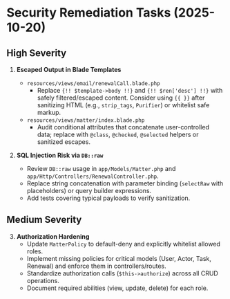 # Security Remediation Tasks (2025-10-20)

## High Severity

1. **Escaped Output in Blade Templates**
   - `resources/views/email/renewalCall.blade.php`
     - Replace `{!! $template->body !!}` and `{!! $ren['desc'] !!}` with safely filtered/escaped content. Consider using `{{ }}` after sanitizing HTML (e.g., `strip_tags`, `Purifier`) or whitelist safe markup.
   - `resources/views/matter/index.blade.php`
     - Audit conditional attributes that concatenate user-controlled data; replace with `@class`, `@checked`, `@selected` helpers or sanitized escapes.

2. **SQL Injection Risk via `DB::raw`**
   - Review `DB::raw` usage in `app/Models/Matter.php` and `app/Http/Controllers/RenewalController.php`.
   - Replace string concatenation with parameter binding (`selectRaw` with placeholders) or query builder expressions.
   - Add tests covering typical payloads to verify sanitization.

## Medium Severity

3. **Authorization Hardening**
   - Update `MatterPolicy` to default-deny and explicitly whitelist allowed roles.
   - Implement missing policies for critical models (User, Actor, Task, Renewal) and enforce them in controllers/routes.
   - Standardize authorization calls (`$this->authorize`) across all CRUD operations.
   - Document required abilities (view, update, delete) for each role.
